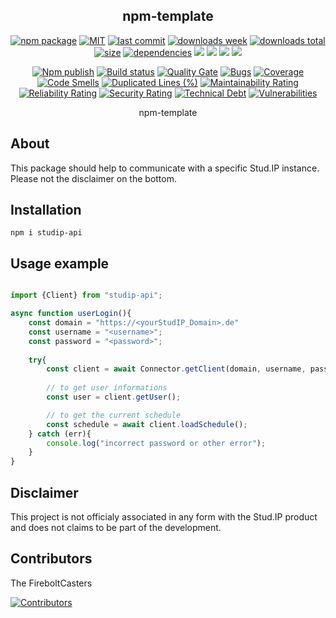 <h2 align="center">
    npm-template
</h2>

<p align="center">
  <a href="https://badge.fury.io/js/studip-api.svg"><img src="https://badge.fury.io/js/studip-api.svg" alt="npm package" /></a>
  <a href="https://img.shields.io/github/license/FireboltCasters/studip-api"><img src="https://img.shields.io/github/license/FireboltCasters/studip-api" alt="MIT" /></a>
  <a href="https://img.shields.io/github/last-commit/FireboltCasters/studip-api?logo=git"><img src="https://img.shields.io/github/last-commit/FireboltCasters/studip-api?logo=git" alt="last commit" /></a>
  <a href="https://www.npmjs.com/package/studip-api"><img src="https://img.shields.io/npm/dm/studip-api.svg" alt="downloads week" /></a>
  <a href="https://www.npmjs.com/package/studip-api"><img src="https://img.shields.io/npm/dt/studip-api.svg" alt="downloads total" /></a>
  <a href="https://github.com/FireboltCasters/studip-api"><img src="https://shields.io/github/languages/code-size/FireboltCasters/studip-api" alt="size" /></a>
  <a href="https://david-dm.org/FireboltCasters/studip-api"><img src="https://david-dm.org/FireboltCasters/studip-api/status.svg" alt="dependencies" /></a>
  <a href="https://app.fossa.com/projects/git%2Bgithub.com%2FFireboltCasters%2Fstudip-api?ref=badge_shield" alt="FOSSA Status"><img src="https://app.fossa.com/api/projects/git%2Bgithub.com%2FFireboltCasters%2Fstudip-api.svg?type=shield"/></a>
  <a href="https://github.com/google/gts" alt="Google TypeScript Style"><img src="https://img.shields.io/badge/code%20style-google-blueviolet.svg"/></a>
  <a href="https://shields.io/" alt="Google TypeScript Style"><img src="https://img.shields.io/badge/uses-TypeScript-blue.svg"/></a>
  <a href="https://github.com/marketplace/actions/lint-action"><img src="https://img.shields.io/badge/uses-Lint%20Action-blue.svg"/></a>
</p>

<p align="center">
  <a href="https://github.com/FireboltCasters/studip-api/actions/workflows/npmPublish.yml"><img src="https://github.com/FireboltCasters/studip-api/actions/workflows/npmPublish.yml/badge.svg" alt="Npm publish" /></a>
  <a href="https://github.com/FireboltCasters/studip-api/actions/workflows/linter.yml"><img src="https://github.com/FireboltCasters/studip-api/actions/workflows/linter.yml/badge.svg" alt="Build status" /></a>
  <a href="https://sonarcloud.io/dashboard?id=FireboltCasters_studip-api"><img src="https://sonarcloud.io/api/project_badges/measure?project=FireboltCasters_studip-api&metric=alert_status" alt="Quality Gate" /></a>
  <a href="https://sonarcloud.io/dashboard?id=FireboltCasters_studip-api"><img src="https://sonarcloud.io/api/project_badges/measure?project=FireboltCasters_studip-api&metric=bugs" alt="Bugs" /></a>
  <a href="https://sonarcloud.io/dashboard?id=FireboltCasters_studip-api"><img src="https://sonarcloud.io/api/project_badges/measure?project=FireboltCasters_studip-api&metric=coverage" alt="Coverage" /></a>
  <a href="https://sonarcloud.io/dashboard?id=FireboltCasters_studip-api"><img src="https://sonarcloud.io/api/project_badges/measure?project=FireboltCasters_studip-api&metric=code_smells" alt="Code Smells" /></a>
  <a href="https://sonarcloud.io/dashboard?id=FireboltCasters_studip-api"><img src="https://sonarcloud.io/api/project_badges/measure?project=FireboltCasters_studip-api&metric=duplicated_lines_density" alt="Duplicated Lines (%)" /></a>
  <a href="https://sonarcloud.io/dashboard?id=FireboltCasters_studip-api"><img src="https://sonarcloud.io/api/project_badges/measure?project=FireboltCasters_studip-api&metric=sqale_rating" alt="Maintainability Rating" /></a>
  <a href="https://sonarcloud.io/dashboard?id=FireboltCasters_studip-api"><img src="https://sonarcloud.io/api/project_badges/measure?project=FireboltCasters_studip-api&metric=reliability_rating" alt="Reliability Rating" /></a>
  <a href="https://sonarcloud.io/dashboard?id=FireboltCasters_studip-api"><img src="https://sonarcloud.io/api/project_badges/measure?project=FireboltCasters_studip-api&metric=security_rating" alt="Security Rating" /></a>
  <a href="https://sonarcloud.io/dashboard?id=FireboltCasters_studip-api"><img src="https://sonarcloud.io/api/project_badges/measure?project=FireboltCasters_studip-api&metric=sqale_index" alt="Technical Debt" /></a>
  <a href="https://sonarcloud.io/dashboard?id=FireboltCasters_studip-api"><img src="https://sonarcloud.io/api/project_badges/measure?project=FireboltCasters_studip-api&metric=vulnerabilities" alt="Vulnerabilities" /></a>
</p>

<p align="center">
    npm-template
</p>

## About

This package should help to communicate with a specific Stud.IP instance. Please not the disclaimer on the bottom.

## Installation


```
npm i studip-api
```

## Usage example

```javascript

import {Client} from "studip-api";

async function userLogin(){
    const domain = "https://<yourStudIP_Domain>.de"
    const username = "<username>";
    const password = "<password>";
    
    try{
        const client = await Connector.getClient(domain, username, password);
        
        // to get user informations
        const user = client.getUser();

        // to get the current schedule
        const schedule = await client.loadSchedule();
    } catch (err){
        console.log("incorrect password or other error");
    }
}

```

## Disclaimer

This project is not officialy associated in any form with the Stud.IP product and does not claims to be part of the development. 


## Contributors

The FireboltCasters

<a href="https://github.com/FireboltCasters/studip-api"><img src="https://contrib.rocks/image?repo=FireboltCasters/studip-api" alt="Contributors" /></a>
